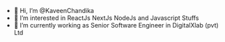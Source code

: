 - 👋 Hi, I’m @KaveenChandika
- 👀 I’m interested in ReactJs NextJs NodeJs and Javascript Stuffs
- 🌱 I’m currently working as Senior Software Engineer in DigitalXlab (pvt) Ltd

<!---
KaveenChandika/KaveenChandika is a ✨ special ✨ repository because its `README.md` (this file) appears on your GitHub profile.
You can click the Preview link to take a look at your changes.
--->

